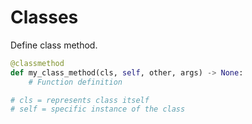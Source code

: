 # Classes

Define class method.

```python
@classmethod
def my_class_method(cls, self, other, args) -> None:
	# Function definition

# cls = represents class itself
# self = specific instance of the class
```